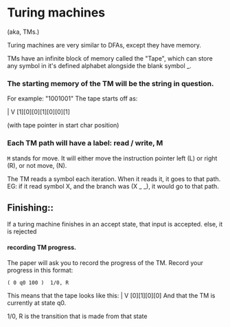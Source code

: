 
# Turing machines
(aka, TMs.)

Turing machines are very similar to DFAs, except they have memory.

TMs have an infinite block of memory called the "Tape", which can
store any symbol in it's defined alphabet alongside the blank symbol _.

### The starting memory of the TM will be the string in question.
For example:
"1001001"
The tape starts off as:

 |
 V
[1][0][0][1][0][0][1]

(with tape pointer in start char position)


### Each TM path will have a label:    read / write, M

`M` stands for move. It will either move the instruction pointer
left (L) or right (R), or not move, (N).


The TM reads a symbol each iteration. When it reads it, it goes to 
that path.
EG: if it read symbol X, and the branch was (X _ _), it would go to that path.

## Finishing::
If a turing machine finishes in an accept state, that input is accepted.
else, it is rejected




#### recording TM progress.
The paper will ask you to record the progress of the TM.
Record your progress in this format:

    ( 0 q0 100 )  1/0, R 

This means that the tape looks like this:
    |
    V
[0][1][0][0]
And that the TM is currently at state q0.

1/0, R    is the transition that is made from that state




